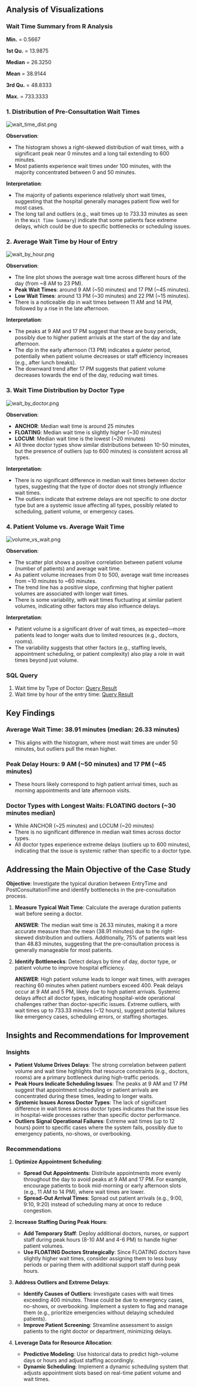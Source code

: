 ## Analysis of Visualizations
### Wait Time Summary from R Analysis

**Min.** = 0.5667

**1st Qu.** = 13.9875   

**Median** = 26.3250 

**Mean** = 38.9144

**3rd Qu.** = 48.8333   

**Max.** = 733.3333 
  
### 1. Distribution of Pre-Consultation Wait Times 

![**wait_time_dist.png**](https://github.com/user-attachments/assets/5b06e83f-cd7c-4780-b4f7-0ca1944fb229)

**Observation**:

- The histogram shows a right-skewed distribution of wait times, with a significant peak near 0 minutes and a long tail extending to 600 minutes.
- Most patients experience wait times under 100 minutes, with the majority concentrated between 0 and 50 minutes.

**Interpretation**:

- The majority of patients experience relatively short wait times, suggesting that the hospital generally manages patient flow well for most cases.
- The long tail and outliers (e.g., wait times up to 733.33 minutes as seen in the `Wait Time Summary`) indicate that some patients face extreme delays, which could be due to specific bottlenecks or scheduling issues.


### 2. Average Wait Time by Hour of Entry 

![**wait_by_hour.png**](https://github.com/user-attachments/assets/1c225860-9a0c-413d-9a71-6023d87c428b)

**Observation**:

- The line plot shows the average wait time across different hours of the day (from ~8 AM to 23 PM).
- **Peak Wait Times**: around 9 AM (~50 minutes) and 17 PM (~45 minutes).
- **Low Wait Times**: around 13 PM (~30 minutes) and 22 PM (~15 minutes).
- There is a noticeable dip in wait times between 11 AM and 14 PM, followed by a rise in the late afternoon.

**Interpretation**:

- The peaks at 9 AM and 17 PM suggest that these are busy periods, possibly due to higher patient arrivals at the start of the day and late afternoon.
- The dip in the early afternoon (13 PM) indicates a quieter period, potentially when patient volume decreases or staff efficiency increases (e.g., after lunch breaks).
- The downward trend after 17 PM suggests that patient volume decreases towards the end of the day, reducing wait times.


### 3. Wait Time Distribution by Doctor Type 

![**wait_by_doctor.png**](https://github.com/user-attachments/assets/938b70c5-355a-41c2-8807-be58b48ead90)

**Observation**: 
- **ANCHOR**: Median wait time is around 25 minutes
- **FLOATING**: Median wait time is slightly higher (~30 minutes)
- **LOCUM**: Median wait time is the lowest (~20 minutes)
- All three doctor types show similar distributions between 10-50 minutes, but the presence of outliers (up to 600 minutes) is consistent across all types.

**Interpretation**:
- There is no significant difference in median wait times between doctor types, suggesting that the type of doctor does not strongly influence wait times.
- The outliers indicate that extreme delays are not specific to one doctor type but are a systemic issue affecting all types, possibly related to scheduling, patient volume, or emergency cases.

### 4. Patient Volume vs. Average Wait Time

![**volume_vs_wait.png**](https://github.com/user-attachments/assets/cd7f5dfd-a072-4fbe-8a64-3516c0ab4ad0)

**Observation**: 
- The scatter plot shows a positive correlation between patient volume (number of patients) and average wait time.
- As patient volume increases from 0 to 500, average wait time increases from ~10 minutes to ~60 minutes.
- The trend line has a positive slope, confirming that higher patient volumes are associated with longer wait times.
- There is some variability, with wait times fluctuating at similar patient volumes, indicating other factors may also influence delays.

**Interpretation**:
- Patient volume is a significant driver of wait times, as expected—more patients lead to longer waits due to limited resources (e.g., doctors, rooms).
- The variability suggests that other factors (e.g., staffing levels, appointment scheduling, or patient complexity) also play a role in wait times beyond just volume.

### **SQL Query**
1. Wait time by Type of Doctor:
  [Query Result](https://github.com/user-attachments/files/19217640/Calculate.wait.time.by.DoctorType.pdf)
2. Wait time by hour of the entry time:
  [Query Result](https://github.com/user-attachments/files/19217700/Wait.time.by.hour.of.EntryTime.pdf)

## Key Findings

### **Average Wait Time**: 38.91 minutes (median: 26.33 minutes)
- This aligns with the histogram, where most wait times are under 50 minutes, but outliers pull the mean higher.

### **Peak Delay Hours**: 9 AM (~50 minutes) and 17 PM (~45 minutes)
- These hours likely correspond to high patient arrival times, such as morning appointments and late afternoon visits.

### **Doctor Types with Longest Waits**: FLOATING doctors (~30 minutes median)
- While ANCHOR (~25 minutes) and LOCUM (~20 minutes)
- There is no significant difference in median wait times across doctor types.
- All doctor types experience extreme delays (outliers up to 600 minutes), indicating that the issue is systemic rather than specific to a doctor type.

## Addressing the Main Objective of the Case Study
**Objective**: Investigate the typical duration between EntryTime and PostConsultationTime and identify bottlenecks in the pre-consultation process.
1. **Measure Typical Wait Time**: Calculate the average duration patients wait before seeing a doctor.

   **ANSWER**: The median wait time is 26.33 minutes, making it a more accurate measure than the mean (38.91 minutes) due to the right-skewed distribution and outliers. Additionally, 75% of patients wait less than 48.83 minutes, suggesting that the pre-consultation process is generally manageable for most patients.

2. **Identify Bottlenecks**: Detect delays by time of day, doctor type, or patient volume to improve hospital efficiency.

   **ANSWER**: High patient volume leads to longer wait times, with averages reaching 60 minutes when patient numbers exceed 400. Peak delays occur at 9 AM and 5 PM, likely due to high patient arrivals. Systemic delays affect all doctor types, indicating hospital-wide operational challenges rather than doctor-specific issues. Extreme outliers, with wait times up to 733.33 minutes (~12 hours), suggest potential failures like emergency cases, scheduling errors, or staffing shortages.

## Insights and Recommendations for Improvement

### **Insights**
- **Patient Volume Drives Delays**: The strong correlation between patient volume and wait time highlights that resource constraints (e.g., doctors, rooms) are a primary bottleneck during high-traffic periods.
- **Peak Hours Indicate Scheduling Issues**: The peaks at 9 AM and 17 PM suggest that appointment scheduling or patient arrivals are concentrated during these times, leading to longer waits.
- **Systemic Issues Across Doctor Types**: The lack of significant difference in wait times across doctor types indicates that the issue lies in hospital-wide processes rather than specific doctor performance.
- **Outliers Signal Operational Failures**: Extreme wait times (up to 12 hours) point to specific cases where the system fails, possibly due to emergency patients, no-shows, or overbooking.

### **Recommendations**
1. **Optimize Appointment Scheduling**:
    
    - **Spread Out Appointments**: Distribute appointments more evenly throughout the day to avoid peaks at 9 AM and 17 PM. For example, encourage patients to book mid-morning or early afternoon slots (e.g., 11 AM to 14 PM), where wait times are lower.
    - **Spread-Out Arrival Times**: Spread out patient arrivals (e.g., 9:00, 9:10, 9:20) instead of scheduling many at once to reduce congestion.
2. **Increase Staffing During Peak Hours**:

    - **Add Temporary Staff**: Deploy additional doctors, nurses, or support staff during peak hours (8-10 AM and 4-6 PM) to handle higher patient volumes.
    - **Use FLOATING Doctors Strategically**: Since FLOATING doctors have slightly higher wait times, consider assigning them to less busy periods or pairing them with additional support staff during peak hours.

3. **Address Outliers and Extreme Delays**:

    - **Identify Causes of Outliers**: Investigate cases with wait times exceeding 400 minutes. These could be due to emergency cases, no-shows, or overbooking. Implement a system to flag and manage them (e.g., prioritize emergencies without delaying scheduled patients).
    - **Improve Patient Screening**: Streamline assessment to assign patients to the right doctor or department, minimizing delays.

4. **Leverage Data for Resource Allocation**:

    - **Predictive Modeling**: Use historical data to predict high-volume days or hours and adjust staffing accordingly.
    - **Dynamic Scheduling**: Implement a dynamic scheduling system that adjusts appointment slots based on real-time patient volume and wait times.
